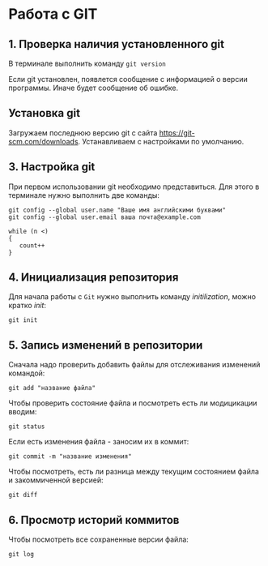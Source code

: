 # Работа с GIT
## 1. Проверка наличия установленного git
В терминале выполнить команду `git version`

Если git установлен, появлется сообщение с информацией о версии программы. Иначе будет сообщение об ошибке.

 ## Установка git
Загружаем последнюю версию git с сайта https://git-scm.com/downloads.
Устанавливаем с настройками по умолчанию.

 ## 3. Настройка git
 При первом использовании git необходимо представиться. Для этого в терминале нужно выполнить две команды:
 ```
 git config --global user.name "Ваше имя английскими буквами"
 git config --global user.email ваша почта@example.com
 ```
 ```
 while (n <)
 {
    count++
 }
 ```

## 4. Инициализация репозитория

Для начала работы с `Git` нужно выполнить команду *initilization*, можно кратко *init*:

```
git init
```

## 5. Запись изменений в репозитории

Сначала надо проверить добавить файлы для отслеживания изменений командой:

```
git add "название файла"
```
 
Чтобы проверить состояние файла и посмотреть есть ли модицикации вводим:

```
git status
```
Если есть изменения файла - заносим их в коммит:

```
git commit -m "название изменения"
```
Чтобы посмотреть, есть ли разница между текущим состоянием файла и закоммиченной версией:
```
git diff
```

## 6. Просмотр историй коммитов

 Чтобы посмотреть все сохраненные версии файла:

 ```
 git log
 ```



